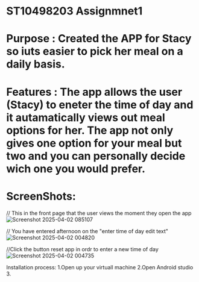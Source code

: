 # ST10498203 Assignmnet1

# Purpose : Created the APP for Stacy so iuts easier to pick her meal on a daily basis.

# Features : The app allows the user (Stacy) to eneter the time of day and it autamatically views out meal options for her. The app not only gives one option for your meal but two and you can personally decide wich one you would prefer.

# ScreenShots:
// This in the front page that the user views the moment they open the app
![Screenshot 2025-04-02 085107](https://github.com/user-attachments/assets/40c57148-2297-4d34-8448-a3a684ad6021)

// You have entered afternoon on the "enter time of day edit text"
![Screenshot 2025-04-02 004820](https://github.com/user-attachments/assets/04b4eb7c-3a90-4964-9673-96c266ac9bc6)

//Click the button reset app in ordr to enter a new time of day
![Screenshot 2025-04-02 004735](https://github.com/user-attachments/assets/60484d92-8afd-49a4-bbed-ba08c9e4f41b)

Installation process:
1.Open up your virtuall machine
2.Open Android studio
3.




